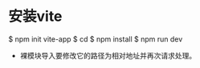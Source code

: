# 安装vite


$ npm init vite-app <project-name>
$ cd <project-name>
$ npm install
$ npm run dev

- 裸模块导入要修改它的路径为相对地址并再次请求处理。

